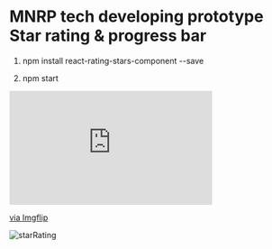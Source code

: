 # MNRP tech developing prototype Star rating & progress bar 

1. npm install react-rating-stars-component --save

2. npm start

<div style="width:360px;max-width:100%;"><div style="height:0;padding-bottom:56.11%;position:relative;"><iframe width="360" height="202" style="position:absolute;top:0;left:0;width:100%;height:100%;" frameBorder="0" src="https://imgflip.com/embed/4x3v0d"></iframe></div><p><a href="https://imgflip.com/gif/4x3v0d">via Imgflip</a></p></div>

![starRating](https://user-images.githubusercontent.com/59302973/107165500-e20c5200-69fe-11eb-9c1f-1b354f1845c7.gif)
